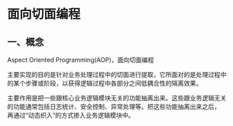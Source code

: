 # 面向切面编程

## 一、概念
Aspect Oriented Programming(AOP)，面向切面编程

主要实现的目的是针对业务处理过程中的切面进行提取，它所面对的是处理过程中的某个步骤或阶段，以获得逻辑过程中各部分之间低耦合性的隔离效果。

主要作用是把一些跟核心业务逻辑模块无关的功能抽离出来。这些跟业务逻辑无关的功能通常包括日志统计、安全控制、异常处理等。把这些功能抽离出来之后， 再通过“动态织入”的方式掺入业务逻辑模块中。